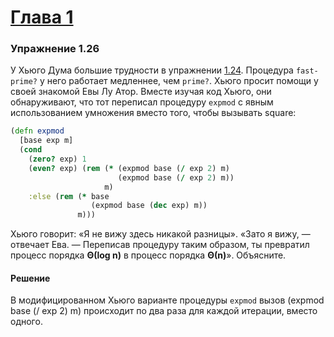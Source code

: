 # [Глава 1](../index.md#Глава-1-Построение-абстракций-с-помощью-процедур)

### Упражнение 1.26
У Хьюго Дума большие трудности в упражнении [1.24](./ex_1_24.md). Процедура `fast-prime?` у него работает медленнее, чем `prime?`. Хьюго просит помощи у своей знакомой Евы Лу Атор. Вместе изучая код Хьюго, они обнаруживают, что тот переписал процедуру `expmod` с явным использованием умножения вместо того, чтобы вызывать square:

```clojure
(defn expmod
  [base exp m]
  (cond
    (zero? exp) 1
    (even? exp) (rem (* (expmod base (/ exp 2) m)
                        (expmod base (/ exp 2) m))
                     m)
    :else (rem (* base
                  (expmod base (dec exp) m))
               m)))
```

Хьюго говорит: «Я не вижу здесь никакой разницы». «Зато я вижу, — отвечает Ева. — Переписав процедуру таким образом, ты превратил процесс порядка **Θ(log n)** в процесс порядка **Θ(n)**». Объясните.

#### Решение
В модифицированном Хьюго варианте процедуры `expmod` вызов (expmod base (/ exp 2) m) происходит по два раза для каждой итерации, вместо одного.
